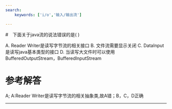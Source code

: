 ```yaml
---
search:
    keywords: ['i/o','输入/输出流']

---
```



#　下面关于java流的说法错误的是( )

A. Reader Writer是读写字节流的相关接口
B. 文件流需要显示关闭
C. DataInput是读写java基本类型的接口
D. 当读写大文件时可以使用BufferedOutputStream，BufferedInputStream

# 参考解答

A;
A:Reader Writer是读写字节流的相关抽象类,故A错；B，C，D正确


---
